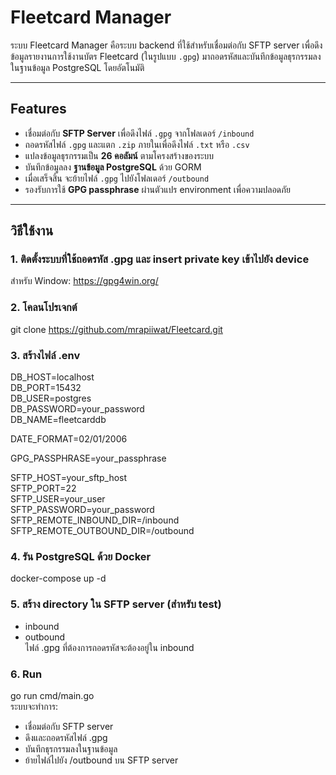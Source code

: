 # Fleetcard Manager  
  
ระบบ Fleetcard Manager คือระบบ backend ที่ใช้สำหรับเชื่อมต่อกับ SFTP server เพื่อดึงข้อมูลรายงานการใช้งานบัตร Fleetcard (ในรูปแบบ `.gpg`) มาถอดรหัสและบันทึกข้อมูลธุรกรรมลงในฐานข้อมูล PostgreSQL โดยอัตโนมัติ  
  
---  
  
## Features  
  
- เชื่อมต่อกับ **SFTP Server** เพื่อดึงไฟล์ `.gpg` จากโฟลเดอร์ `/inbound`  
- ถอดรหัสไฟล์ `.gpg` และแตก `.zip` ภายในเพื่อดึงไฟล์ `.txt` หรือ `.csv`  
- แปลงข้อมูลธุรกรรมเป็น **26 คอลัมน์** ตามโครงสร้างของระบบ  
- บันทึกข้อมูลลง **ฐานข้อมูล PostgreSQL** ด้วย GORM  
- เมื่อเสร็จสิ้น จะย้ายไฟล์ `.gpg` ไปยังโฟลเดอร์ `/outbound`  
- รองรับการใช้ **GPG passphrase** ผ่านตัวแปร environment เพื่อความปลอดภัย  

---
  
## วิธีใช้งาน  
### 1. ติดตั้งระบบที่ใช้ถอดรหัส .gpg และ insert private key เข้าไปยัง device
สำหรับ Window: https://gpg4win.org/
### 2. โคลนโปรเจกต์
git clone https://github.com/mrapiiwat/Fleetcard.git  
### 3. สร้างไฟล์ .env
DB_HOST=localhost  
DB_PORT=15432  
DB_USER=postgres  
DB_PASSWORD=your_password  
DB_NAME=fleetcarddb  
  
DATE_FORMAT=02/01/2006  
  
GPG_PASSPHRASE=your_passphrase  
  
SFTP_HOST=your_sftp_host  
SFTP_PORT=22  
SFTP_USER=your_user  
SFTP_PASSWORD=your_password  
SFTP_REMOTE_INBOUND_DIR=/inbound  
SFTP_REMOTE_OUTBOUND_DIR=/outbound  
### 4. รัน PostgreSQL ด้วย Docker
docker-compose up -d  
### 5. สร้าง directory ใน SFTP server (สำหรับ test)
- inbound
- outbound  
ไฟล์ .gpg ที่ต้องการถอดรหัสจะต้องอยู่ใน inbound  
### 6. Run
go run cmd/main.go  
ระบบจะทำการ:  
- เชื่อมต่อกับ SFTP server
- ดึงและถอดรหัสไฟล์ .gpg
- บันทึกธุรกรรมลงในฐานข้อมูล
- ย้ายไฟล์ไปยัง /outbound บน SFTP server
